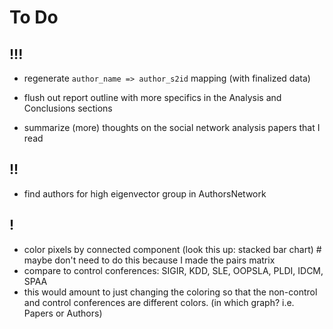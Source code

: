 # To Do

## !!!

- regenerate `author_name => author_s2id` mapping (with finalized data)

- flush out report outline with more specifics in the Analysis and Conclusions sections

- summarize (more) thoughts on the social network analysis papers that I read

## !!

- find authors for high eigenvector group in AuthorsNetwork

## !

- color pixels by connected component (look this up: stacked bar chart) # maybe don't need to do this because I made the pairs matrix
- compare to control conferences: SIGIR, KDD, SLE, OOPSLA, PLDI, IDCM, SPAA
- this would amount to just changing the coloring so that the non-control and control conferences are different colors. (in which graph? i.e. Papers or Authors)
